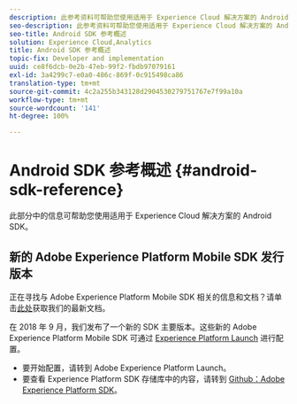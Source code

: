```yaml
---
description: 此参考资料可帮助您使用适用于 Experience Cloud 解决方案的 Android SDK。
seo-description: 此参考资料可帮助您使用适用于 Experience Cloud 解决方案的 Android SDK。
seo-title: Android SDK 参考概述
solution: Experience Cloud,Analytics
title: Android SDK 参考概述
topic-fix: Developer and implementation
uuid: ce8f6dcb-0e2b-47eb-99f2-fbdb97079161
exl-id: 3a4299c7-e0a0-486c-869f-0c915498ca86
translation-type: tm+mt
source-git-commit: 4c2a255b343128d2904530279751767e7f99a10a
workflow-type: tm+mt
source-wordcount: '141'
ht-degree: 100%

---
```


# Android SDK 参考概述 {#android-sdk-reference}

此部分中的信息可帮助您使用适用于 Experience Cloud 解决方案的 Android SDK。

## 新的 Adobe Experience Platform Mobile SDK 发行版本

正在寻找与 Adobe Experience Platform Mobile SDK 相关的信息和文档？请单击[此处](https://aep-sdks.gitbook.io/docs/)获取我们的最新文档。

在 2018 年 9 月，我们发布了一个新的 SDK 主要版本。这些新的 Adobe Experience Platform Mobile SDK 可通过 [Experience Platform Launch](https://www.adobe.com/cn/experience-platform/launch.html) 进行配置。

* 要开始配置，请转到 Adobe Experience Platform Launch。
* 要查看 Experience Platform SDK 存储库中的内容，请转到 [Github：Adobe Experience Platform SDK](https://github.com/Adobe-Marketing-Cloud/acp-sdks)。
